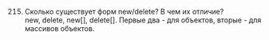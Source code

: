 215. Сколько существует форм new/delete? В чем их отличие?  
new, delete, new[], delete[]. Первые два - для объектов, вторые - для массивов объектов.
